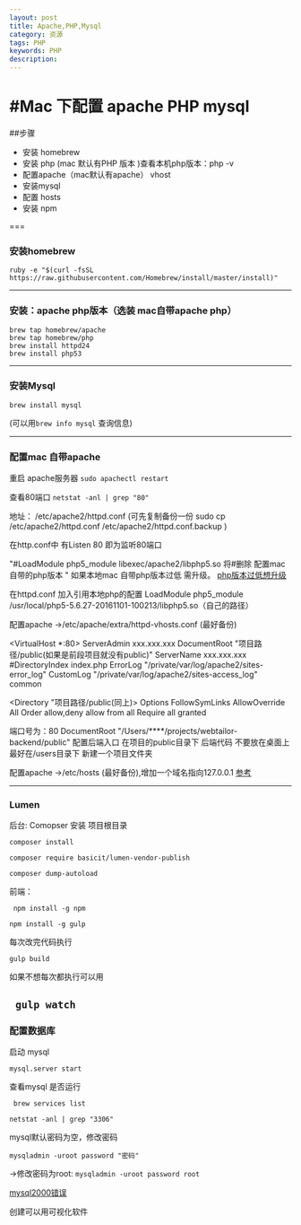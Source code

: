 ```yaml
---
layout: post
title: Apache,PHP,Mysql
category: 资源
tags: PHP
keywords: PHP
description: 
---
```


#Mac 下配置 apache PHP mysql 
===
##步骤
 - 安装 homebrew
 - 安装 php (mac 默认有PHP 版本 )查看本机php版本：php -v
 - 配置apache（mac默认有apache）   vhost
 - 安装mysql 
 - 配置 hosts
 - 安装 npm 


===
### 安装homebrew
```ruby -e "$(curl -fsSL https://raw.githubusercontent.com/Homebrew/install/master/install)"```

---
### 安装：apache php版本（选装 mac自带apache php）
```
brew tap homebrew/apache
brew tap homebrew/php
brew install httpd24
brew install php53
```
---
### 安装Mysql
```brew install mysql```

(可以用```brew info mysql``` 查询信息)

---
### 配置mac 自带apache
重启 apache服务器 ```sudo apachectl restart``` 

查看80端口 ```netstat -anl | grep "80"```

地址： /etc/apache2/httpd.conf (可先复制备份一份  sudo cp /etc/apache2/httpd.conf /etc/apache2/httpd.conf.backup )

在http.conf中 有Listen 80 即为监听80端口

"#LoadModule php5_module libexec/apache2/libphp5.so 将#删除 配置mac自带的php版本  "
如果本地mac 自带php版本过低 需升级。
[php版本过低想升级](http://weiww.jianshu.com/p/0456dd3cc78b)

 在httpd.conf 加入引用本地php的配置 LoadModule php5_module  /usr/local/php5-5.6.27-20161101-100213/libphp5.so（自己的路径）
 
 配置apache ->/etc/apache/extra/httpd-vhosts.conf (最好备份)
 
 <VirtualHost *:80>
    ServerAdmin xxx.xxx.xxx
    DocumentRoot "项目路径/public(如果是前段项目就没有public)"
    ServerName xxx.xxx.xxx
    #DirectoryIndex index.php
    ErrorLog "/private/var/log/apache2/sites-error_log"
    CustomLog "/private/var/log/apache2/sites-access_log" common

 <Directory  "项目路径/public(同上)>
 Options FollowSymLinks
 AllowOverride All
 Order allow,deny
 allow from all
 Require all granted  
 </Directory>
</VirtualHost>
 
 端口号为：80
  DocumentRoot "/Users/****/projects/webtailor-backend/public"  配置后端入口 在项目的public目录下 后端代码 不要放在桌面上 最好在/users目录下 新建一个项目文件夹

配置apache ->/etc/hosts (最好备份),增加一个域名指向127.0.0.1
 [参考](https://my.oschina.net/joanfen/blog/171109)
 
 ---

### Lumen
后台:
Comopser 安装 项目根目录

```
composer install
```

```
composer require basicit/lumen-vendor-publish
```

```
composer dump-autoload
```
前端：

``` npm install -g npm```

```npm install -g gulp```

每次改完代码执行

``` gulp build ```

如果不想每次都执行可以用

``` gulp watch```
---

### 配置数据库  
启动 mysql 

```mysql.server start```

查看mysql 是否运行

``` brew services list```

```netstat -anl | grep "3306"   ```


mysql默认密码为空，修改密码 

```mysqladmin -uroot password "密码" ```

->修改密码为root:   ```mysqladmin -uroot password root```

[mysql2000错误](http://stackoverflow.com/questions/15016376/cant-connect-to-local-mysql-server-through-socket-homebrew)

创建可以用可视化软件

 

